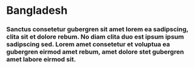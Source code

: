 <!DOCTYPE html>
<html lang="en">
<head>
    <meta charset="UTF-8">
    <meta name="viewport" content="width=device-width, initial-scale=1.0">
    <title>text color</title>
    <link rel="stylesheet" href="style.css">
 
</head>
<body>
    <h1>Bangladesh</h1>
    <h3>Sanctus consetetur gubergren sit amet lorem ea sadipscing, clita sit et dolore rebum. No diam clita duo est ipsum ipsum sadipscing sed. Lorem amet consetetur et voluptua ea gubergren eirmod amet rebum, amet dolore stet gubergren amet labore eirmod sit. </h3>
    
</body>
</html>
